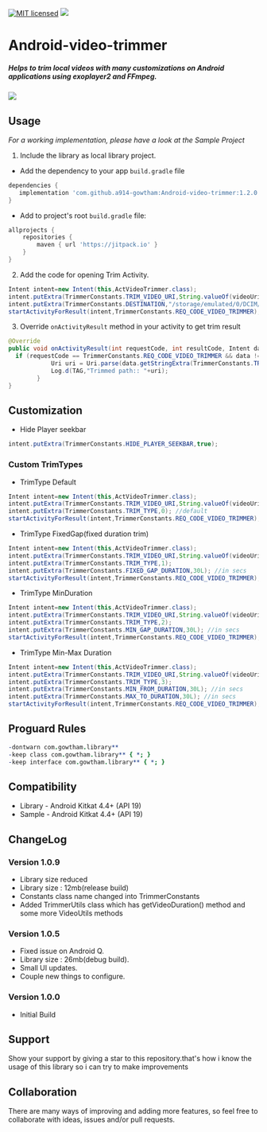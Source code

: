 [![MIT licensed](https://img.shields.io/badge/license-MIT-blue.svg)](https://raw.githubusercontent.com/hyperium/hyper/master/LICENSE)
[![](https://jitpack.io/v/a914-gowtham/Android-video-trimmer.svg)](https://jitpack.io/#a914-gowtham/Android-video-trimmer)

# Android-video-trimmer

##### Helps to trim local videos with many customizations on Android applications using exoplayer2 and FFmpeg.

![](https://github.com/a914-gowtham/Android-video-trimmer/blob/master/demo.gif)

## Usage
*For a working implementation, please have a look at the Sample Project*

1. Include the library as local library project.

+ Add the dependency to your app `build.gradle` file
 ```gradle
 dependencies {
    implementation 'com.github.a914-gowtham:Android-video-trimmer:1.2.0'
 }
 ```
 + Add to project's root `build.gradle` file:
```gradle
allprojects {
	repositories {
		maven { url 'https://jitpack.io' }
	}
}
```
2. Add the code for opening Trim Activity.
```java
Intent intent=new Intent(this,ActVideoTrimmer.class);
intent.putExtra(TrimmerConstants.TRIM_VIDEO_URI,String.valueOf(videoUri));
intent.putExtra(TrimmerConstants.DESTINATION,"/storage/emulated/0/DCIM/MYFOLDER"); //optional default output path /storage/emulated/0/DOWNLOADS
startActivityForResult(intent,TrimmerConstants.REQ_CODE_VIDEO_TRIMMER);
```
3. Override `onActivityResult` method in your activity to get trim result
```java
@Override
public void onActivityResult(int requestCode, int resultCode, Intent data) {
  if (requestCode == TrimmerConstants.REQ_CODE_VIDEO_TRIMMER && data != null) {
            Uri uri = Uri.parse(data.getStringExtra(TrimmerConstants.TRIMMED_VIDEO_PATH));
            Log.d(TAG,"Trimmed path:: "+uri);
        }
}
```
## Customization

* Hide Player seekbar
```java
intent.putExtra(TrimmerConstants.HIDE_PLAYER_SEEKBAR,true);
```

### Custom TrimTypes

* TrimType Default
```java
Intent intent=new Intent(this,ActVideoTrimmer.class);
intent.putExtra(TrimmerConstants.TRIM_VIDEO_URI,String.valueOf(videoUri));
intent.putExtra(TrimmerConstants.TRIM_TYPE,0); //default
startActivityForResult(intent,TrimmerConstants.REQ_CODE_VIDEO_TRIMMER);
```

* TrimType FixedGap(fixed duration trim)
```java
Intent intent=new Intent(this,ActVideoTrimmer.class);
intent.putExtra(TrimmerConstants.TRIM_VIDEO_URI,String.valueOf(videoUri));
intent.putExtra(TrimmerConstants.TRIM_TYPE,1);
intent.putExtra(TrimmerConstants.FIXED_GAP_DURATION,30L); //in secs
startActivityForResult(intent,TrimmerConstants.REQ_CODE_VIDEO_TRIMMER);
```

* TrimType MinDuration
```java
Intent intent=new Intent(this,ActVideoTrimmer.class);
intent.putExtra(TrimmerConstants.TRIM_VIDEO_URI,String.valueOf(videoUri));
intent.putExtra(TrimmerConstants.TRIM_TYPE,2);
intent.putExtra(TrimmerConstants.MIN_GAP_DURATION,30L); //in secs
startActivityForResult(intent,TrimmerConstants.REQ_CODE_VIDEO_TRIMMER);
```

* TrimType Min-Max Duration
```java
Intent intent=new Intent(this,ActVideoTrimmer.class);
intent.putExtra(TrimmerConstants.TRIM_VIDEO_URI,String.valueOf(videoUri));
intent.putExtra(TrimmerConstants.TRIM_TYPE,3);
intent.putExtra(TrimmerConstants.MIN_FROM_DURATION,30L); //in secs
intent.putExtra(TrimmerConstants.MAX_TO_DURATION,30L); //in secs
startActivityForResult(intent,TrimmerConstants.REQ_CODE_VIDEO_TRIMMER);
```

## Proguard Rules
```pro
-dontwarn com.gowtham.library**
-keep class com.gowtham.library** { *; }
-keep interface com.gowtham.library** { *; }
```

## Compatibility
  
  * Library - Android Kitkat 4.4+ (API 19)
  * Sample - Android Kitkat 4.4+ (API 19)
  
## ChangeLog

### Version 1.0.9
  * Library size reduced 
  * Library size : 12mb(release build)
  * Constants class name changed into TrimmerConstants
  * Added TrimmerUtils class which has getVideoDuration() method and some more VideoUtils methods

### Version 1.0.5
  * Fixed issue on Android Q.
  * Library size : 26mb(debug build).
  * Small UI updates.
  * Couple new things to configure.

### Version 1.0.0
  * Initial Build
  
## Support 
Show your support by giving a star to this repository.that's how i know the usage of this library so i can try to make improvements 
  
## Collaboration
There are many ways of improving and adding more features, so feel free to collaborate with ideas, issues and/or pull requests. 
